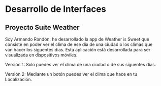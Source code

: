 # Desarrollo de Interfaces

## Proyecto Suite Weather

Soy Armando Rondón, he desarrollado la app de Weather is Sweet que consiste en poder ver el clima de ese dia de una ciudad o los climas que van hacer los siguentes días. Esta aplicación está desarrollada para ser visualizada en dispositivos móviles.

Versión 1:
Solo puedes ver el clima de una ciudad o de sus siguentes días.

Versión 2:
Mediante un botón puedes ver el clima que hace en tu Localización.
